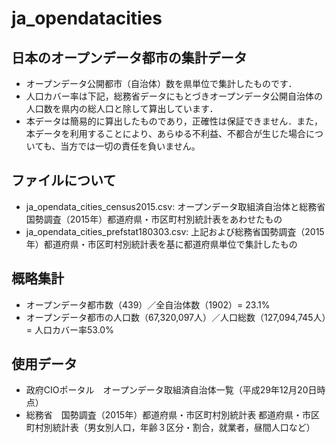 # ja_opendatacities
## 日本のオープンデータ都市の集計データ
- オープンデータ公開都市（自治体）数を県単位で集計したものです．
- 人口カバー率は下記，総務省データにもとづきオープンデータ公開自治体の人口数を県内の総人口と除して算出しています．
- 本データは簡易的に算出したものであり，正確性は保証できません．また，本データを利用することにより、あらゆる不利益、不都合が生じた場合についても、当方では一切の責任を負いません。

## ファイルについて
- ja_opendata_cities_census2015.csv: オープンデータ取組済自治体と総務省国勢調査（2015年）都道府県・市区町村別統計表をあわせたもの
-  	ja_opendata_cities_prefstat180303.csv: 上記および総務省国勢調査（2015年）都道府県・市区町村別統計表を基に都道府県単位で集計したもの

## 概略集計
- オープンデータ都市数（439）／全自治体数（1902）= 23.1%
- オープンデータ都市の人口数（67,320,097人）／人口総数（127,094,745人）= 人口カバー率53.0%

## 使用データ
- 政府CIOポータル　オープンデータ取組済自治体一覧（平成29年12月20日時点） 
- 総務省　国勢調査（2015年）都道府県・市区町村別統計表  都道府県・市区町村別統計表（男女別人口，年齢３区分・割合，就業者，昼間人口など） 
